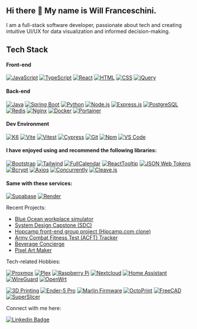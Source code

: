 ## Hi there 👋 My name is Will Franceschini.

I am a full-stack software developer, passionate about tech and creating intuitive UI/UX for data visualization and informed decision-making.

## Tech Stack

#### Front-end

[![JavaScript](https://img.shields.io/badge/-JavaScript-F7DF1E?style=flat&logo=javascript&logoColor=black)](https://developer.mozilla.org/en-US/docs/Web/JavaScript)
[![TypeScript](https://img.shields.io/badge/-TypeScript-3178C6?style=flat&logo=typescript&logoColor=white)](https://typescriptlang.org/)
[![React](https://img.shields.io/badge/-React-61DAFB?style=flat&logo=react&logoColor=black)](https://react.dev/)
[![HTML](https://img.shields.io/badge/-HTML-E34F26?style=flat&logo=html5&logoColor=black)](https://developer.mozilla.org/en-US/docs/Web/HTML)
[![CSS](https://img.shields.io/badge/-CSS-1572B6?style=flat&logo=css3&logoColor=white)](https://developer.mozilla.org/en-US/docs/Web/CSS)
[![jQuery](https://img.shields.io/badge/-jQuery-0769AD?style=flat&logo=jquery)](https://jquery.com/)

#### Back-end

[![Java](https://img.shields.io/badge/Java-2E69A4)](https://java.com)
[![Spring Boot](https://img.shields.io/badge/-Spring%20Boot-6DB33F?style=flat&logo=springboot&logoColor=white)](https://spring.io/projects/spring-boot)
[![Python](https://img.shields.io/badge/-Python-3776AB?style=flat&logo=python&logoColor=yellow)](https://python.org/)
[![Node.js](https://img.shields.io/badge/-Node.js-339933?style=flat&logo=Node.js&logoColor=black)](https://nodejs.org/)
[![Express.js](https://img.shields.io/badge/-Express.js-000000?style=flat&logo=express&logoColor=white)](https://expressjs.com/)
[![PostgreSQL](https://img.shields.io/badge/-PostgreSQL-4169E1?style=flat&logo=postgresql&logoColor=white)](https://postgresql.org/)
[![Redis](https://img.shields.io/badge/-Redis-DC382D?style=flat&logo=redis&logoColor=white)](https://redis.io/)
[![Nginx](https://img.shields.io/badge/-Nginx-009639?style=flat&logo=nginx&logoColor=black)](https://nginx.org/)
[![Docker](https://img.shields.io/badge/-Docker-2496ED?style=flat&logo=docker&logoColor=black)](https://www.docker.com/)
[![Portainer](https://img.shields.io/badge/-Portainer-13BEF9?style=flat&logo=portainer&logoColor=black)](https://www.portainer.io/)

#### Dev Environment

[![K6](https://img.shields.io/badge/-k6-7D64FF?style=flat&logo=k6&logoColor=white)](https://k6.io/)
[![Vite](https://img.shields.io/badge/-Vite-646CFF?style=flat&logo=vite&logoColor=F6DC40)](https://vitejs.dev/)
[![Vitest](https://img.shields.io/badge/-Vitest-6E9F18?style=flat&logo=vitest&logoColor=F6DC40)](https://vitest.dev/)
[![Cypress](https://img.shields.io/badge/Cypress-41b883)](https://github.com/cypress-io/cypress)
[![Git](https://img.shields.io/badge/-Git-F05032?style=flat&logo=git&logoColor=black)](https://git-scm.com/)
[![Npm](https://img.shields.io/badge/-Npm-CB3837?style=flat&logo=npm&logoColor=white)](https://npmjs.com/)
[![VS Code](https://img.shields.io/badge/-VS%20Code-007ACC?style=flat&logo=visual-studio-code&logoColor=black)](https://code.visualstudio.com/)

#### I have enjoyed using and recommend the following libraries:

[![Bootstrap](https://img.shields.io/badge/-Bootstrap-7952B3?style=flat&logo=bootstrap&logoColor=white)](https://getbootstrap.com/)
[![Tailwind](https://img.shields.io/badge/-Tailwind-06B6D4?style=flat&logo=tailwind-css&logoColor=black)](https://tailwindcss.com/)
[![FullCalendar](https://img.shields.io/badge/FullCalendar-3775cb)](https://fullcalendar.io/)
[![ReactTooltip](https://img.shields.io/badge/ReactTooltip-ef6e47)](https://github.com/ReactTooltip/react-tooltip)
[![JSON Web Tokens](https://img.shields.io/badge/-JWT-000000?style=flat&logo=jsonwebtokens&logoColor=white)](https://jwt.io/)
[![Bcrypt](https://img.shields.io/badge/Bcrypt-008080)](https://github.com/kelektiv/node.bcrypt.js)
[![Axios](https://img.shields.io/badge/-Axios-5A29E4?style=flat&logo=Axios&logoColor=white)](https://axios-http.com/)
[![Concurrently](https://img.shields.io/badge/Concurrently-F7DF1E)](https://github.com/open-cli-tools/concurrently)
[![Cleave.js](https://img.shields.io/badge/Cleave.js-708090)](https://nosir.github.io/cleave.js/)

#### Same with these services:

[![Supabase](https://img.shields.io/badge/-Supabase-3FCF8E?style=flat&logo=supabase&logoColor=black)](https://supabase.com/)
[![Render](https://img.shields.io/badge/-Render-46E3B7?style=flat&logo=render&logoColor=black)](https://render.com/)

Recent Projects:
- [Blue Ocean workplace simulator](https://github.com/tech-n-code/hacking-transitions-20)
- [System Design Capstone (SDC)](https://github.com/tech-n-code/chairbnBeyond)
- [Hopcamp front-end group project (Hipcamp.com clone)](https://github.com/tech-n-code/HopCamp)
- [Army Combat Fitness Test (ACFT) Tracker](https://github.com/tech-n-code/mvp-fitness-tracker)
- [Beverage Concierge](https://tech-n-code.github.io/beverage-concierge/)
- [Pixel Art Maker](https://tech-n-code.github.io/pixel-art-maker/)

Tech-related Hobbies:

[![Proxmox](https://img.shields.io/badge/-Proxmox-E57000?style=flat&logo=proxmox&logoColor=black)](https://proxmox.com/)
[![Plex](https://img.shields.io/badge/-Plex-EBAF00?style=flat&logo=plex&logoColor=black)](https://plex.tv/)
[![Raspberry Pi](https://img.shields.io/badge/-Raspberry%20Pi-a22846?style=flat&logo=raspberry-pi&logoColor=white)](https://raspberrypi.org/)
[![Nextcloud](https://img.shields.io/badge/-Nextcloud-0082c9?style=flat&logo=nextcloud&logoColor=white)](https://nextcloud.com/)
[![Home Assistant](https://img.shields.io/badge/-Home%20Assistant-41bdf5?style=flat&logo=home-assistant&logoColor=black)](https://home-assistant.io/)
[![WireGuard](https://img.shields.io/badge/-WireGuard-88171A?style=flat&logo=wireguard&logoColor=white)](https://wireguard.com/)
[![OpenWrt](https://img.shields.io/badge/-OpenWrt-00B5E2?style=flat&logo=openwrt&logoColor=black)](https://openwrt.org/)

[![3D Printing](https://img.shields.io/badge/3D%20Printing-brightgreen)](https://en.wikipedia.org/wiki/3D_printing/)
[![Ender-5 Pro](https://img.shields.io/badge/Ender%205%20Pro-grey)](https://creality.com/)
[![Marlin Firmware](https://img.shields.io/badge/Marlin%20Firmware-FFFF00)](https://marlinfw.org/)
[![OctoPrint](https://img.shields.io/badge/-OctoPrint-13c100?style=flat&logo=octoprint&logoColor=black)](https://octoprint.org/)
[![FreeCAD](https://img.shields.io/badge/FreeCAD-DC143C)](https://freecad.org/)
[![SuperSlicer](https://img.shields.io/badge/SuperSlicer-4169E1)](https://github.com/supermerill/SuperSlicer/)

Connect with me here:

[![Linkedin Badge](https://img.shields.io/badge/-Will%20Franceschini-0A66C2?style=flat&logo=Linkedin&logoColor=white)](https://www.linkedin.com/in/will-franceschini/)

<!--
**tech-n-code/tech-n-code** is a ✨ _special_ ✨ repository because its `README.md` (this file) appears on your GitHub profile.

Here are some ideas to get you started:

- 🔭 I’m currently working on ...
- 🌱 I’m currently learning ...
- 👯 I’m looking to collaborate on ...
- 🤔 I’m looking for help with ...
- 💬 Ask me about ...
- 📫 How to reach me: ...
- 😄 Pronouns: ...
- ⚡ Fun fact: ...
-->
